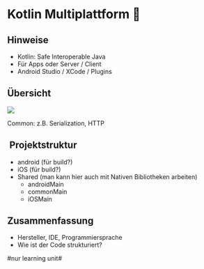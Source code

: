# Kotlin Multiplattform 📱

## Hinweise

- Kotlin: Safe Interoperable Java
- Für Apps oder Server / Client
- Android Studio / XCode / Plugins

## Übersicht

![][image-1]

Common: z.B. Serialization, HTTP


##  Projektstruktur

- android (für build?)
- iOS (für build?)
- Shared (man kann hier auch mit Nativen Bibliotheken arbeiten)
	- androidMain
	- commonMain
	- iOSMain



## Zusammenfassung

- Hersteller, IDE, Programmiersprache
- Wie ist der Code strukturiert?

[image-1]:	assets/kotlin-multiplatform.png

#nur learning unit#